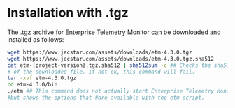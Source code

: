 # Installation with .tgz
The .tgz archive for Enterprise Telemetry Monitor can be downloaded and installed as follows:

```bash
wget https://www.jecstar.com/assets/downloads/etm-4.3.0.tgz
wget https://www.jecstar.com/assets/downloads/etm-4.3.0.tgz.sha512
cat etm-{project-version}.tgz.sha512 | sha512sum -c ## Checks the sha512 hash 
# of the downloaded file. If not ok, this command will fail.
tar -xvf etm-4.3.0.tgz
cd etm-4.3.0/bin
./etm ## This command does not actually start Enterprise Telemetry Monitor
#but shows the options that #are available with the etm script.
```
